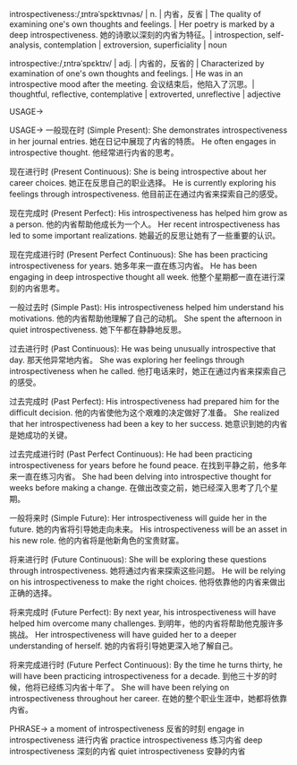 introspectiveness:/ˌɪntrəˈspɛktɪvnəs/ | n. | 内省，反省 | The quality of examining one's own thoughts and feelings. |  Her poetry is marked by a deep introspectiveness. 她的诗歌以深刻的内省为特征。| introspection, self-analysis, contemplation | extroversion, superficiality | noun

introspective:/ˌɪntrəˈspɛktɪv/ | adj. | 内省的，反省的 | Characterized by examination of one's own thoughts and feelings. | He was in an introspective mood after the meeting. 会议结束后，他陷入了沉思。| thoughtful, reflective, contemplative | extroverted, unreflective | adjective


USAGE->

USAGE->
一般现在时 (Simple Present):
She demonstrates introspectiveness in her journal entries.  她在日记中展现了内省的特质。
He often engages in introspective thought. 他经常进行内省的思考。

现在进行时 (Present Continuous):
She is being introspective about her career choices. 她正在反思自己的职业选择。
He is currently exploring his feelings through introspectiveness. 他目前正在通过内省来探索自己的感受。

现在完成时 (Present Perfect):
His introspectiveness has helped him grow as a person. 他的内省帮助他成长为一个人。
Her recent introspectiveness has led to some important realizations. 她最近的反思让她有了一些重要的认识。

现在完成进行时 (Present Perfect Continuous):
She has been practicing introspectiveness for years. 她多年来一直在练习内省。
He has been engaging in deep introspective thought all week. 他整个星期都一直在进行深刻的内省思考。

一般过去时 (Simple Past):
His introspectiveness helped him understand his motivations. 他的内省帮助他理解了自己的动机。
She spent the afternoon in quiet introspectiveness. 她下午都在静静地反思。


过去进行时 (Past Continuous):
He was being unusually introspective that day. 那天他异常地内省。
She was exploring her feelings through introspectiveness when he called. 他打电话来时，她正在通过内省来探索自己的感受。


过去完成时 (Past Perfect):
His introspectiveness had prepared him for the difficult decision. 他的内省使他为这个艰难的决定做好了准备。
She realized that her introspectiveness had been a key to her success. 她意识到她的内省是她成功的关键。

过去完成进行时 (Past Perfect Continuous):
He had been practicing introspectiveness for years before he found peace. 在找到平静之前，他多年来一直在练习内省。
She had been delving into introspective thought for weeks before making a change. 在做出改变之前，她已经深入思考了几个星期。


一般将来时 (Simple Future):
Her introspectiveness will guide her in the future. 她的内省将引导她走向未来。
His introspectiveness will be an asset in his new role. 他的内省将是他新角色的宝贵财富。


将来进行时 (Future Continuous):
She will be exploring these questions through introspectiveness. 她将通过内省来探索这些问题。
He will be relying on his introspectiveness to make the right choices. 他将依靠他的内省来做出正确的选择。


将来完成时 (Future Perfect):
By next year, his introspectiveness will have helped him overcome many challenges. 到明年，他的内省将帮助他克服许多挑战。
Her introspectiveness will have guided her to a deeper understanding of herself. 她的内省将引导她更深入地了解自己。

将来完成进行时 (Future Perfect Continuous):
By the time he turns thirty, he will have been practicing introspectiveness for a decade. 到他三十岁的时候，他将已经练习内省十年了。
She will have been relying on introspectiveness throughout her career. 在她的整个职业生涯中，她都将依靠内省。


PHRASE->
a moment of introspectiveness  反省的时刻
engage in introspectiveness 进行内省
practice introspectiveness  练习内省
deep introspectiveness  深刻的内省
quiet introspectiveness  安静的内省

